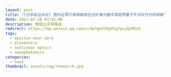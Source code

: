 ```yaml
---
layout: post
title: "[光学前沿评论] 腔内近零介电常数效应光纤激光器中类超导量子干涉仪行为的观察"
date: 2023-07-28 03:01:00
description: 微信公众号推送
redirect: https://mp.weixin.qq.com/s/4pYgeCCHyVhg7pzyQyMSsQ
tags: 
  - epsilon-near-zero
  - plasmonics
  - nonlinear optics
  - nanophotonics
categories: 
  - news
thumbnail: assets/img/research.jpg
---
```


